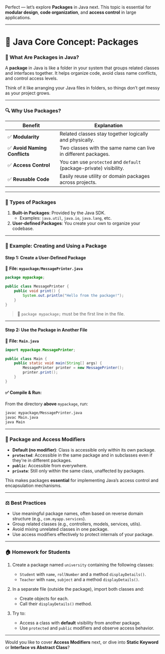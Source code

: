Perfect — let’s explore **Packages** in Java next. This topic is essential for **modular design**, **code organization**, and **access control** in large applications.

---

# 📘 Java Core Concept: Packages

### 🧠 What Are Packages in Java?

A **package** in Java is like a folder in your system that groups related classes and interfaces together. It helps organize code, avoid class name conflicts, and control access levels.

Think of it like arranging your Java files in folders, so things don’t get messy as your project grows.

---

### 🔍 Why Use Packages?

| Benefit | Explanation |
|--------|-------------|
| ✅ **Modularity** | Related classes stay together logically and physically. |
| ✅ **Avoid Naming Conflicts** | Two classes with the same name can live in different packages. |
| ✅ **Access Control** | You can use `protected` and `default` (package-private) visibility. |
| ✅ **Reusable Code** | Easily reuse utility or domain packages across projects. |

---

### 🔧 Types of Packages

1. **Built-in Packages**: Provided by the Java SDK.
   - Examples: `java.util`, `java.io`, `java.lang`, etc.
2. **User-defined Packages**: You create your own to organize your codebase.

---

### 🧱 Example: Creating and Using a Package

#### Step 1: Create a User-Defined Package

📄 **File: `mypackage/MessagePrinter.java`**
```java
package mypackage;

public class MessagePrinter {
    public void print() {
        System.out.println("Hello from the package!");
    }
}
```

> 🔸 `package mypackage;` must be the first line in the file.

---

#### Step 2: Use the Package in Another File

📄 **File: `Main.java`**
```java
import mypackage.MessagePrinter;

public class Main {
    public static void main(String[] args) {
        MessagePrinter printer = new MessagePrinter();
        printer.print();
    }
}
```

#### ✅ Compile & Run:

From the directory **above** `mypackage`, run:
```bash
javac mypackage/MessagePrinter.java
javac Main.java
java Main
```

---

### 🔐 Package and Access Modifiers

- **Default (no modifier)**: Class is accessible only within its own package.
- **`protected`**: Accessible in the same package and in subclasses even if they're in different packages.
- **`public`**: Accessible from everywhere.
- **`private`**: Still only within the same class, unaffected by packages.

This makes packages **essential** for implementing Java’s access control and encapsulation mechanisms.

---

### ⚖️ Best Practices

- Use meaningful package names, often based on reverse domain structure (e.g., `com.myapp.services`).
- Group related classes (e.g., controllers, models, services, utils).
- Avoid mixing unrelated classes in one package.
- Use access modifiers effectively to protect internals of your package.

---

### 🏠 Homework for Students

1. Create a package named `university` containing the following classes:
   - `Student` with `name`, `rollNumber` and a method `displayDetails()`.
   - `Teacher` with `name`, `subject` and a method `displayDetails()`.

2. In a separate file (outside the package), import both classes and:
   - Create objects for each.
   - Call their `displayDetails()` method.

3. Try to:
   - Access a class with **default** visibility from another package.
   - Use `protected` and `public` modifiers and observe access behavior.

---

Would you like to cover **Access Modifiers** next, or dive into **Static Keyword** or **Interface vs Abstract Class**?
